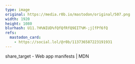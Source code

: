 ```yaml
---
type: image
original: https://media.r0b.io/mastodon/original/507.png
width: 1920
height: 1080
blurhash: U11.?H%NIUD%fQfQfRfQ9EIT%M-;j[fPf6fQ
refs:
  mastodon_card:
    - https://social.lol/@r0b/113736587223191931
---
```


share_target - Web app manifests | MDN
